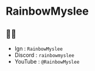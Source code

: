 # RainbowMyslee
## 🌈💊
- Ign : `RainbowMyslee`
- Discord : `rainbowmyslee`
- YouTube : `@RainbowMyslee`

